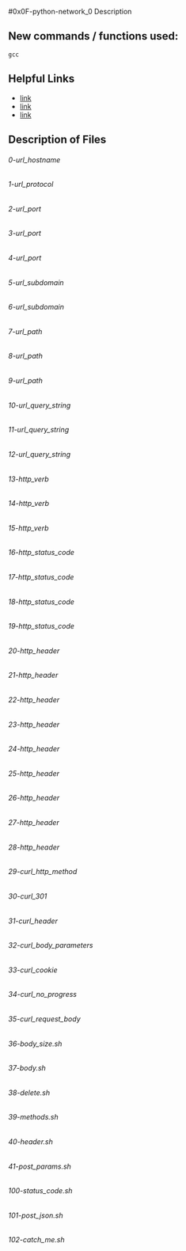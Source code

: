 #0x0F-python-network_0
Description

## New commands / functions used:
``gcc``

## Helpful Links
* [link](https://www.ntu.edu.sg/home/ehchua/programming/webprogramming/HTTP_Basics.html)
* [link](https://developer.mozilla.org/en-US/docs/Web/HTTP/Cookies)
* [link](https://intranet.hbtn.io/concepts/51)

## Description of Files
<h6>0-url_hostname</h6>

<h6>1-url_protocol</h6>

<h6>2-url_port</h6>

<h6>3-url_port</h6>

<h6>4-url_port</h6>

<h6>5-url_subdomain</h6>

<h6>6-url_subdomain</h6>

<h6>7-url_path</h6>

<h6>8-url_path</h6>

<h6>9-url_path</h6>

<h6>10-url_query_string</h6>

<h6>11-url_query_string</h6>

<h6>12-url_query_string</h6>

<h6>13-http_verb</h6>

<h6>14-http_verb</h6>

<h6>15-http_verb</h6>

<h6>16-http_status_code</h6>

<h6>17-http_status_code</h6>

<h6>18-http_status_code</h6>

<h6>19-http_status_code</h6>

<h6>20-http_header</h6>

<h6>21-http_header</h6>

<h6>22-http_header</h6>

<h6>23-http_header</h6>

<h6>24-http_header</h6>

<h6>25-http_header</h6>

<h6>26-http_header</h6>

<h6>27-http_header</h6>

<h6>28-http_header</h6>

<h6>29-curl_http_method</h6>

<h6>30-curl_301</h6>

<h6>31-curl_header</h6>

<h6>32-curl_body_parameters</h6>

<h6>33-curl_cookie</h6>

<h6>34-curl_no_progress</h6>

<h6>35-curl_request_body</h6>

<h6>36-body_size.sh</h6>

<h6>37-body.sh</h6>

<h6>38-delete.sh</h6>

<h6>39-methods.sh</h6>

<h6>40-header.sh</h6>

<h6>41-post_params.sh</h6>

<h6>100-status_code.sh</h6>

<h6>101-post_json.sh</h6>

<h6>102-catch_me.sh</h6>
